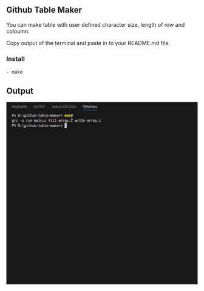 ## Github Table Maker
You can make table with user defined character size, length of row and coloumn.

Copy output of the terminal and paste in to your README.md file.

###  Install
```
- make
```
## Output
![](./image/image.gif)